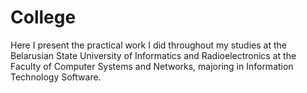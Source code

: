 # College
 Here I present the practical work I did throughout my studies at the Belarusian State University of Informatics and Radioelectronics at the Faculty of Computer Systems and Networks, majoring in Information Technology Software.

